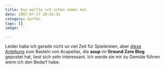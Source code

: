 ```yaml
---
title: Das wollte ich schon immer mal
date: 2007-07-17 20:34:31
category: Surfen
tags: []
image: ''

---
```


Leider habe ich gerade nicht so viel Zeit für Spielereien, aber [diese Anleitung](http://www.the-groundzero.com/2007/07/17/sample-inversion-creating-acapellas/) zum Basteln von Acapellas, die **asup** im **Ground Zero Blog** gepostet hat, liest sich sehr interessant. Ich werde sie mir zu Gemüte führen wenn ich den Bedarf habe.
